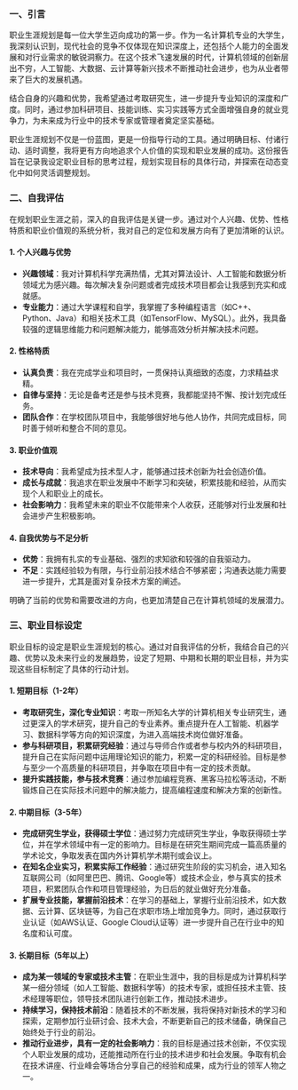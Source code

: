 ### **一、引言**

职业生涯规划是每一位大学生迈向成功的第一步。作为一名计算机专业的大学生，我深刻认识到，现代社会的竞争不仅体现在知识深度上，还包括个人能力的全面发展和对行业需求的敏锐洞察力。在这个技术飞速发展的时代，计算机领域的创新层出不穷，人工智能、大数据、云计算等新兴技术不断推动社会进步，也为从业者带来了巨大的发展机遇。

结合自身的兴趣和优势，我希望通过考取研究生，进一步提升专业知识的深度和广度。同时，通过参加科研项目、技能训练、实习实践等方式全面增强自身的就业竞争力，为未来成为行业中的技术专家或管理者奠定坚实基础。

职业生涯规划不仅是一份蓝图，更是一份指导行动的工具。通过明确目标、付诸行动、适时调整，我将更有方向地追求个人价值的实现和职业发展的成功。这份报告旨在记录我设定职业目标的思考过程，规划实现目标的具体行动，并探索在动态变化中如何灵活调整规划。
### **二、自我评估**

在规划职业生涯之前，深入的自我评估是关键一步。通过对个人兴趣、优势、性格特质和职业价值观的系统分析，我对自己的定位和发展方向有了更加清晰的认识。

#### **1. 个人兴趣与优势**

- **兴趣领域**：我对计算机科学充满热情，尤其对算法设计、人工智能和数据分析领域尤为感兴趣。每次解决复杂问题或者完成技术项目都会让我感到充实和成就感。
- **专业能力**：通过大学课程和自学，我掌握了多种编程语言（如C++、Python、Java）和相关技术工具（如TensorFlow、MySQL）。此外，我具备较强的逻辑思维能力和问题解决能力，能够高效分析并解决技术问题。

#### **2. 性格特质**

- **认真负责**：我在完成学业和项目时，一贯保持认真细致的态度，力求精益求精。
- **自律与坚持**：无论是备考还是参与技术竞赛，我都能坚持不懈、按计划完成任务。
- **团队合作**：在学校团队项目中，我能够很好地与他人协作，共同完成目标，同时善于倾听和整合不同的意见。

#### **3. 职业价值观**

- **技术导向**：我希望成为技术型人才，能够通过技术创新为社会创造价值。
- **成长与成就**：我追求在职业发展中不断学习和突破，积累技能和经验，从而实现个人和职业上的成长。
- **社会影响力**：我希望未来的职业不仅能带来个人收获，还能够对行业发展和社会进步产生积极影响。

#### **4. 自我优势与不足分析**

- **优势**：我拥有扎实的专业基础、强烈的求知欲和较强的自我驱动力。
- **不足**：实践经验较为有限，与行业前沿技术结合不够紧密；沟通表达能力需要进一步提升，尤其是面对复杂技术方案的阐述。

明确了当前的优势和需要改进的方向，也更加清楚自己在计算机领域的发展潜力。
### **三、职业目标设定**

职业目标的设定是职业生涯规划的核心。通过对自我评估的分析，我结合自己的兴趣、优势以及未来行业的发展趋势，设定了短期、中期和长期的职业目标，并为实现这些目标制定了具体的行动计划。

#### **1. 短期目标（1-2年）**

- **考取研究生，深化专业知识**：考取一所知名大学的计算机相关专业研究生，通过更深入的学术研究，提升自己的专业素养。重点提升在人工智能、机器学习、数据科学等方向的知识深度，为进入高端技术岗位做好准备。
- **参与科研项目，积累研究经验**：通过与导师合作或者参与校内外的科研项目，提升自己在实际问题中运用理论知识的能力，积累一定的科研经验。目标是参与至少一个高质量的科研项目，并争取在项目中有一定的技术贡献。
- **提升实践技能，参与技术竞赛**：通过参加编程竞赛、黑客马拉松等活动，不断锻炼自己在实际技术问题中的解决能力，提高编程速度和解决方案的创新性。

#### **2. 中期目标（3-5年）**

- **完成研究生学业，获得硕士学位**：通过努力完成研究生学业，争取获得硕士学位，并在学术领域中有一定的影响力。目标是在研究生期间完成一篇高质量的学术论文，争取发表在国内外计算机学术期刊或会议上。
- **在知名企业实习，积累实际工作经验**：通过研究生阶段的实习机会，进入知名互联网公司（如阿里巴巴、腾讯、Google等）或技术企业，参与真实的技术项目，积累团队合作和项目管理经验，为日后的就业做好充分准备。
- **扩展专业技能，掌握前沿技术**：在学习的基础上，掌握行业前沿技术，如大数据、云计算、区块链等，为自己在求职市场上增加竞争力。同时，通过获取行业认证（如AWS认证、Google Cloud认证等）进一步提升自己在行业中的知名度和认可度。

#### **3. 长期目标（5年以上）**

- **成为某一领域的专家或技术主管**：在职业生涯中，我的目标是成为计算机科学某一细分领域（如人工智能、数据科学等）的技术专家，或担任技术主管、技术经理等职位，领导技术团队进行创新工作，推动技术进步。
- **持续学习，保持技术前沿**：随着技术的不断发展，我将保持对新技术的学习和探索，定期参加行业研讨会、技术大会，不断更新自己的技术储备，确保自己始终处于行业的前沿。
- **推动行业进步，具有一定的社会影响力**：我的目标是通过技术创新，不仅实现个人职业发展的成功，还能推动所在行业的技术进步和社会发展。争取有机会在技术讲座、行业峰会等场合分享自己的经验和成果，成为行业的领军人物之一。